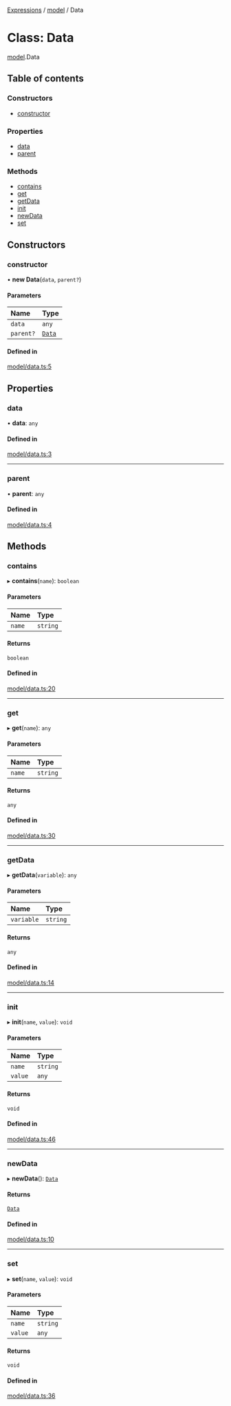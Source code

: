 [Expressions](../README.md) / [model](../modules/model.md) / Data

# Class: Data

[model](../modules/model.md).Data

## Table of contents

### Constructors

- [constructor](model.Data.md#constructor)

### Properties

- [data](model.Data.md#data)
- [parent](model.Data.md#parent)

### Methods

- [contains](model.Data.md#contains)
- [get](model.Data.md#get)
- [getData](model.Data.md#getdata)
- [init](model.Data.md#init)
- [newData](model.Data.md#newdata)
- [set](model.Data.md#set)

## Constructors

### constructor

• **new Data**(`data`, `parent?`)

#### Parameters

| Name | Type |
| :------ | :------ |
| `data` | `any` |
| `parent?` | [`Data`](model.Data.md) |

#### Defined in

[model/data.ts:5](https://github.com/FlavioLionelRita/js-expressions/blob/30d0497/src/lib/model/data.ts#L5)

## Properties

### data

• **data**: `any`

#### Defined in

[model/data.ts:3](https://github.com/FlavioLionelRita/js-expressions/blob/30d0497/src/lib/model/data.ts#L3)

___

### parent

• **parent**: `any`

#### Defined in

[model/data.ts:4](https://github.com/FlavioLionelRita/js-expressions/blob/30d0497/src/lib/model/data.ts#L4)

## Methods

### contains

▸ **contains**(`name`): `boolean`

#### Parameters

| Name | Type |
| :------ | :------ |
| `name` | `string` |

#### Returns

`boolean`

#### Defined in

[model/data.ts:20](https://github.com/FlavioLionelRita/js-expressions/blob/30d0497/src/lib/model/data.ts#L20)

___

### get

▸ **get**(`name`): `any`

#### Parameters

| Name | Type |
| :------ | :------ |
| `name` | `string` |

#### Returns

`any`

#### Defined in

[model/data.ts:30](https://github.com/FlavioLionelRita/js-expressions/blob/30d0497/src/lib/model/data.ts#L30)

___

### getData

▸ **getData**(`variable`): `any`

#### Parameters

| Name | Type |
| :------ | :------ |
| `variable` | `string` |

#### Returns

`any`

#### Defined in

[model/data.ts:14](https://github.com/FlavioLionelRita/js-expressions/blob/30d0497/src/lib/model/data.ts#L14)

___

### init

▸ **init**(`name`, `value`): `void`

#### Parameters

| Name | Type |
| :------ | :------ |
| `name` | `string` |
| `value` | `any` |

#### Returns

`void`

#### Defined in

[model/data.ts:46](https://github.com/FlavioLionelRita/js-expressions/blob/30d0497/src/lib/model/data.ts#L46)

___

### newData

▸ **newData**(): [`Data`](model.Data.md)

#### Returns

[`Data`](model.Data.md)

#### Defined in

[model/data.ts:10](https://github.com/FlavioLionelRita/js-expressions/blob/30d0497/src/lib/model/data.ts#L10)

___

### set

▸ **set**(`name`, `value`): `void`

#### Parameters

| Name | Type |
| :------ | :------ |
| `name` | `string` |
| `value` | `any` |

#### Returns

`void`

#### Defined in

[model/data.ts:36](https://github.com/FlavioLionelRita/js-expressions/blob/30d0497/src/lib/model/data.ts#L36)
